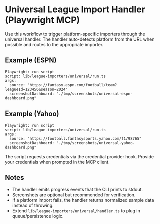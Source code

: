 # Universal League Import Handler (Playwright MCP)

Use this workflow to trigger platform-specific importers through the universal handler. The handler auto-detects platform from the URL when possible and routes to the appropriate importer.

## Example (ESPN)

```
Playwright: run script
script: lib/league-importers/universal/run.ts
args:
  source: "https://fantasy.espn.com/football/team?leagueId=123456&season=2024"
  screenshotDashboard: "./tmp/screenshots/universal-espn-dashboard.png"
```

## Example (Yahoo)

```
Playwright: run script
script: lib/league-importers/universal/run.ts
args:
  source: "https://football.fantasysports.yahoo.com/f1/98765"
  screenshotDashboard: "./tmp/screenshots/universal-yahoo-dashboard.png"
```

The script requests credentials via the credential provider hook. Provide your credentials when prompted in the MCP client.

## Notes

- The handler emits progress events that the CLI prints to stdout.
- Screenshots are optional but recommended for verification.
- If a platform import fails, the handler returns normalized sample data instead of throwing.
- Extend `lib/league-importers/universal/handler.ts` to plug in queue/persistence logic.
